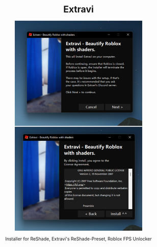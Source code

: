 <h1 align="center">Extravi</h1>

<p align="center">
  <img src="https://raw.githubusercontent.com/Extravi/InstallerExtravi/main/image.png" width="400">
  <img src="https://raw.githubusercontent.com/Extravi/InstallerExtravi/main/image0.png" width="400">
</p>

<p align="center">Installer for ReShade, Extravi's ReShade-Preset, Roblox FPS Unlocker</p>
